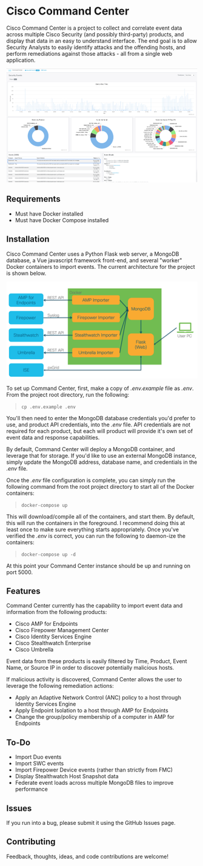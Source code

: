 # Cisco Command Center

Cisco Command Center is a project to collect and correlate event data across multiple Cisco Security (and possibly third-party) products, and display that data in an easy to understand interface.  The end goal is to allow Security Analysts to easily identify attacks and the offending hosts, and perform remediations against those attacks - all from a single web application.

![Dashboard](Screenshots/dashboard.png)

## Requirements

* Must have Docker installed
* Must have Docker Compose installed

## Installation

Cisco Command Center uses a Python Flask web server, a MongoDB database, a Vue javascript framework front-end, and several "worker" Docker containers to import events.  The current architecture for the project is shown below.

![Architecture](Screenshots/architecture.png)

To set up Command Center, first, make a copy of *.env.example* file as *.env*.  From the project root directory, run the following:

>```cp .env.example .env```

You'll then need to enter the MongoDB database credentials you'd prefer to use, and product API credentials, into the *.env* file.  API credentials are not required for each product, but each will product will provide it's own set of event data and response capabilities.

By default, Command Center will deploy a MongoDB container, and leverage that for storage.  If you'd like to use an external MongoDB instance, simply update the MongoDB address, database name, and credentials in the *.env* file.

Once the *.env* file configuration is complete, you can simply run the following command from the root project directory to start all of the Docker containers:

>```docker-compose up```

This will download/compile all of the containers, and start them.  By default, this will run the containers in the foreground.  I recommend doing this at least once to make sure everything starts appropriately.  Once you've verified the *.env* is correct, you can run the following to daemon-ize the containers:

>```docker-compose up -d```

At this point your Command Center instance should be up and running on port 5000.

## Features

Command Center currently has the capability to import event data and information from the following products:

* Cisco AMP for Endpoints
* Cisco Firepower Management Center
* Cisco Identity Services Engine
* Cisco Stealthwatch Enterprise
* Cisco Umbrella

Event data from these products is easily filtered by Time, Product, Event Name, or Source IP in order to discover potentially malicious hosts.

If malicious activity is discovered, Command Center allows the user to leverage the following remediation actions:

* Apply an Adaptive Network Control (ANC) policy to a host through Identity Services Engine
* Apply Endpoint Isolation to a host through AMP for Endpoints
* Change the group/policy membership of a computer in AMP for Endpoints 

## To-Do

* Import Duo events
* Import SWC events
* Import Firepower Device events (rather than strictly from FMC)
* Display Stealthwatch Host Snapshot data
* Federate event loads across multiple MongoDB files to improve performance

## Issues

If you run into a bug, please submit it using the GitHub Issues page.

## Contributing

Feedback, thoughts, ideas, and code contributions are welcome!
